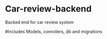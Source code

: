 # Car-review-backend
Backed end for car review system

#Includes Models, conrollers, db and migrations
